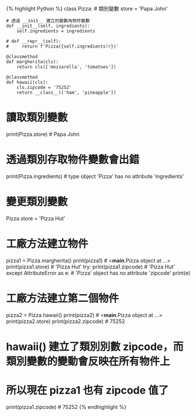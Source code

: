 {% highlight Python %}
class Pizza:
    # 類別變數
    store = 'Papa John'

    # 透過 __init__ 建立的變數為物件變數
    def __init__(self, ingredients):
        self.ingredients = ingredients

    # def __repr__(self):
    #     return f'Pizza({self.ingredients!r})'

    @classmethod
    def margherita(cls):
        return cls(['mozzarella', 'tomatoes'])

    @classmethod
    def hawaii(cls):
        cls.zipcode = '75252'
        return __class__(['ham', 'pineapple'])

# 讀取類別變數
print(Pizza.store) # Papa John

# 透過類別存取物件變數會出錯
print(Pizza.ingredients) # type object 'Pizza' has no attribute 'ingredients'

# 變更類別變數
Pizza.store = 'Pizza Hut'

# 工廠方法建立物件
pizza1 = Pizza.margherita()
print(pizza1) # <__main__.Pizza object at ...>
print(pizza1.store) # 'Pizza Hut'
try:
    print(pizza1.zipcode) # 'Pizza Hut'
except AttributeError as e: # 'Pizza' object has no attribute 'zipcode'
    print(e)

# 工廠方法建立第二個物件
pizza2 = Pizza.hawaii()
print(pizza2) # <__main__.Pizza object at ...>
print(pizza2.store)
print(pizza2.zipcode) # 75252

# hawaii() 建立了類別別數 zipcode，而類別變數的變動會反映在所有物件上
# 所以現在 pizza1 也有 zipcode 值了
print(pizza1.zipcode) # 75252
{% endhighlight %}
